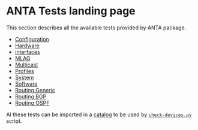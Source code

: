 # ANTA Tests landing page

This section describes all the available tests provided by ANTA package.


- [Configuration](tests.configuration.md)
- [Hardware](tests.hardware.md)
- [interfaces](tests.interfaces.md)
- [MLAG](tests.mlag.md)
- [Multicast](tests.multicast.md)
- [Profiles](tests.profiles.md)
- [System](tests.system.md)
- [Software](tests.software.md)
- [Routing Generic](tests.routing.generic.md)
- [Routing BGP](tests.routing.bgp.md)
- [Routing OSPF](tests.routing.ospf.md)

Al these tests can be imported in a [catalog](../usage-inventory-catalog.md) to be used by [`check-devices.py`](../usage-check-devices.md) script.